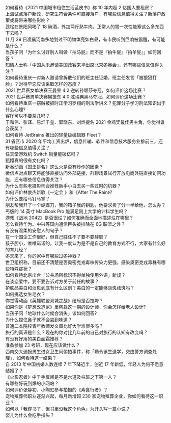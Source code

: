 如何看待《2021 中国城市租住生活蓝皮书》称 10 年内超 2 亿国人要租房？  
上海试点落户新政，研究生符合条件可直接落户，有哪些信息值得关注？新落户政策或将带来哪些影响？  
武松在景阳冈喝了 18 碗酒，外加两斤熟牛肉，正常人的胃一次性能塞这么多东西下去吗？  
11 月 29 日凌晨河南多地划过不明物体亮如白昼，有市民听到巨响被震醒，有可能是什么？  
当孩子问「为什么讨好别人叫做『拍马屁』而不是『拍牛屁』『拍羊屁』」如何回答？  
知情人士称「中国从未邀请美国政客来华出席北京冬奥会」，还有哪些信息值得关注？  
如何看待重庆一对新人邀请曾拆散他们的班主任证婚，班主任发言「被狠狠打脸」？对待早恋应该采取怎样的态度？  
2021 世乒赛女单决赛王曼昱 4:2 逆转孙颖莎夺冠，如何评价这场比赛？  
2021 世乒赛男单决赛樊振东 4:0 胜瑞典黑马夺冠，如何评价这场比赛？  
如何看待重庆一窃贼被抓时正学习罗翔的刑法学讲义？犯罪分子学习刑法知识出于什么心理?  
客厅可以不要茶几吗？  
于和伟、张译、易烊千玺、郭晓东、刘烨提名 2021 金鸡奖最佳男主角，你觉得谁会获奖？  
如何看待 JetBrains 推出的轻量级编辑器 Fleet？  
31 省区市 2020 年平均工资出炉，信息传输、软件和信息技术服务业排前三，还有哪些信息值得关注？  
任天堂游戏机 Switch 销量能破亿吗？  
甄嬛真的很有文化吗？  
新番动画《国王排名》这么火是否有炒作的因素？  
微信点对点聊天将能够直接访问外部链接，群聊场景试行开放电商外链直接访问功能，还有哪些信息值得关注？  
为什么有些老摄影师会推荐新手小白去买一些过时的机器？  
如何评价林俊杰新歌《一定会 》和《After The Rain》?  
为什么要给马钉马掌？  
朋友帮我开了一个蝴蝶刀，我的箱子我的钥匙，他要求卖了分一半给他，怎么办？  
丐版的 14 英寸 MacBook Pro 能满足刚上大学的计科学生吗？  
游戏《战地 2042》是否很烂？如何准确而全面地描述烂在哪里？  
怎么看待华为、中兴等国内通信巨头被排除在 6G 联盟之外？  
有没有温柔的安慰人的句子？  
在一个国企工作很好，但自己胜任不了要不要辞职？  
孩子胆小，唯唯诺诺的，让我一度认为是不是自己的教育方式不行，大家有什么好的育儿经？  
冬天来了，你的家中有哪些过冬神器？  
世卫组织称，目前还不清楚是否奥密克戎毒株传染力更强，感染奥密克戎毒株有哪些特殊症状？  
如何看待北京出台「公共场所标识不得单独使用外语」新规？  
在谈恋爱中，要不要告诉对方关于前任的故事？  
护肤品美白和淡斑到底有什么区别？美白的一定能够淡斑祛斑吗？  
如何挑选女生毛衣？  
你觉得动画《英雄联盟双城之战》结局是否拉垮？  
如果你是《梦想改造家》里陶磊这一期的设计师，你会怎样给老人设计?  
当孩子问「地球什么时候会消失」该如何回答?  
为什么捏住鼻子就不会尝到味道？  
普通二本院校青年教师发文章比好大学难很多吗？  
旅行的真谛是什么？现在的你对比几年前的自己对旅行的认知有改变吗？  
有没有好用的美白面霜推荐？  
准备参加 23 考研，现在应该做什么？  
西南交大通报男生进女卫生间偷拍事件，称「勒令该生退学，交由警方调查处理」，如何看待这一结果？  
自 2013 年中国初婚人数连续 7 年下降近半，创近 17 年新低，年轻人为何不愿意结婚了？  
《火影忍者》中千手扉间是不是六道及柱斑之下第一人？  
有哪些好玩到爆的小网站？  
如何评价张静初、小陶虹参与拍摄的《素食行者》？  
宠物殡葬师职业逐渐兴起，每月新增超 230 家宠物殡葬企业，你如何看待这一职业？  
如何以「我穿书了，但书里没我这个角色」为开头写一篇小说？  
婴儿为什么会吃手指头？  
